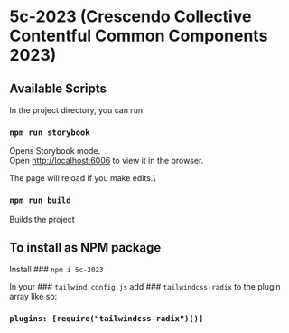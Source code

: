 # 5c-2023 (Crescendo Collective Contentful Common Components 2023)

## Available Scripts

In the project directory, you can run:

### `npm run storybook`

Opens Storybook mode.\
Open [http://localhost:6006](http://localhost:6006) to view it in the browser.

The page will reload if you make edits.\

### `npm run build`

Builds the project

## To install as NPM package

Install ### `npm i 5c-2023`

In your ### `tailwind.config.js` add ### `tailwindcss-radix` to the plugin array like so:

### `plugins: [require("tailwindcss-radix")()]`

